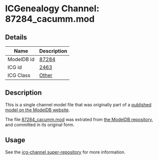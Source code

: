 # ICGenealogy Channel: 87284\_cacumm.mod

## Details

Name | Description
---- | -----------
ModelDB id | [87284](http://senselab.med.yale.edu/ModelDB/ShowModel.cshtml?model=87284)
ICG id | [2463](http://icg.neurotheory.ox.ac.uk/channels/other/2463)
ICG Class | [Other](http://icg.neurotheory.ox.ac.uk/channels/other)

## Description

This is a single channel model file that was originally part of a [published model on the ModelDB website](http://senselab.med.yale.edu/mModelDB/ShowModel.cshtml?model=87284).

The file [87284\_cacumm.mod](87284_cacumm.mod) was extrated from [the ModelDB repository](http://senselab.med.yale.edu/ModelDB/ShowModel.cshtml?model=87284), and committed in its original form.

## Usage

See the [icg-channel super-repository](https://github.com/icgenealogy/icg-channels) for more information.